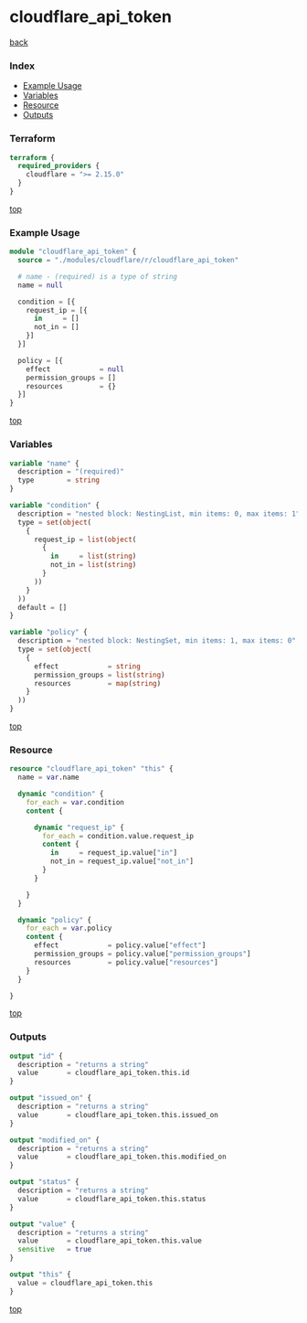 # cloudflare_api_token

[back](../cloudflare.md)

### Index

- [Example Usage](#example-usage)
- [Variables](#variables)
- [Resource](#resource)
- [Outputs](#outputs)

### Terraform

```terraform
terraform {
  required_providers {
    cloudflare = ">= 2.15.0"
  }
}
```

[top](#index)

### Example Usage

```terraform
module "cloudflare_api_token" {
  source = "./modules/cloudflare/r/cloudflare_api_token"

  # name - (required) is a type of string
  name = null

  condition = [{
    request_ip = [{
      in     = []
      not_in = []
    }]
  }]

  policy = [{
    effect            = null
    permission_groups = []
    resources         = {}
  }]
}
```

[top](#index)

### Variables

```terraform
variable "name" {
  description = "(required)"
  type        = string
}

variable "condition" {
  description = "nested block: NestingList, min items: 0, max items: 1"
  type = set(object(
    {
      request_ip = list(object(
        {
          in     = list(string)
          not_in = list(string)
        }
      ))
    }
  ))
  default = []
}

variable "policy" {
  description = "nested block: NestingSet, min items: 1, max items: 0"
  type = set(object(
    {
      effect            = string
      permission_groups = list(string)
      resources         = map(string)
    }
  ))
}
```

[top](#index)

### Resource

```terraform
resource "cloudflare_api_token" "this" {
  name = var.name

  dynamic "condition" {
    for_each = var.condition
    content {

      dynamic "request_ip" {
        for_each = condition.value.request_ip
        content {
          in     = request_ip.value["in"]
          not_in = request_ip.value["not_in"]
        }
      }

    }
  }

  dynamic "policy" {
    for_each = var.policy
    content {
      effect            = policy.value["effect"]
      permission_groups = policy.value["permission_groups"]
      resources         = policy.value["resources"]
    }
  }

}
```

[top](#index)

### Outputs

```terraform
output "id" {
  description = "returns a string"
  value       = cloudflare_api_token.this.id
}

output "issued_on" {
  description = "returns a string"
  value       = cloudflare_api_token.this.issued_on
}

output "modified_on" {
  description = "returns a string"
  value       = cloudflare_api_token.this.modified_on
}

output "status" {
  description = "returns a string"
  value       = cloudflare_api_token.this.status
}

output "value" {
  description = "returns a string"
  value       = cloudflare_api_token.this.value
  sensitive   = true
}

output "this" {
  value = cloudflare_api_token.this
}
```

[top](#index)